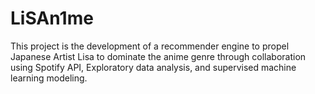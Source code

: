 # LiSAn1me
This project is the development of a recommender engine to propel Japanese Artist Lisa to dominate the anime genre through collaboration using Spotify API, Exploratory data analysis, and supervised machine learning modeling. 

